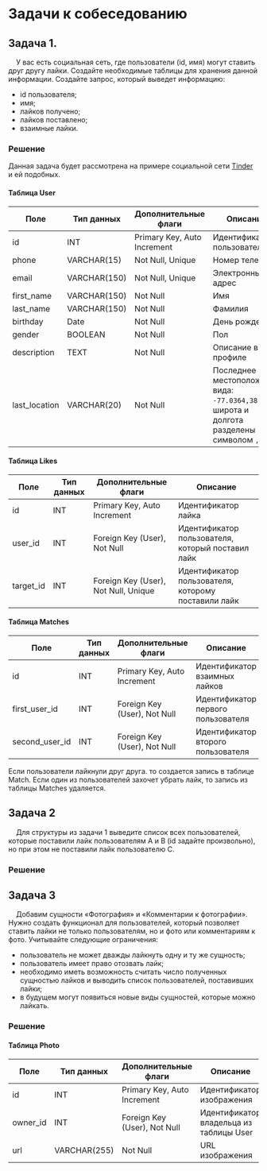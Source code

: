 # Задачи к собеседованию

## Задача 1.

&nbsp;&nbsp;&nbsp;&nbsp;У вас есть социальная сеть, где пользователи (id, имя) могут ставить друг другу лайки. Создайте необходимые таблицы для хранения данной информации. Создайте запрос, который выведет информацию:

-   id пользователя;
-   имя;
-   лайков получено;
-   лайков поставлено;
-   взаимные лайки.

### Решение

Данная задача будет рассмотрена на примере социальной сети [Tinder](https://tinder.com/) и ей подобных.

#### Таблица User

| Поле          | Тип данных   | Дополнительные флаги        | Описание                                                                                   |
| ------------- | ------------ | --------------------------- | ------------------------------------------------------------------------------------------ |
| id            | INT          | Primary Key, Auto Increment | Идентификатор пользователя                                                                 |
| phone         | VARCHAR(15)  | Not Null, Unique            | Номер телефона                                                                             |
| email         | VARCHAR(150) | Not Null, Unique            | Электронный адрес                                                                          |
| first_name    | VARCHAR(150) | Not Null                    | Имя                                                                                        |
| last_name     | VARCHAR(150) | Not Null                    | Фамилия                                                                                    |
| birthday      | Date         | Not Null                    | День рождения                                                                              |
| gender        | BOOLEAN      | Not Null                    | Пол                                                                                        |
| description   | TEXT         | Not Null                    | Описание в профиле                                                                         |
| last_location | VARCHAR(20)  | Not Null                    | Последнее местоположение вида: `-77.0364,38.8951`, широта и долгота разделены символом `,` |

#### Таблица Likes

| Поле      | Тип данных | Дополнительные флаги                 | Описание                                            |
| --------- | ---------- | ------------------------------------ | --------------------------------------------------- |
| id        | INT        | Primary Key, Auto Increment          | Идентификатор лайка                                 |
| user_id   | INT        | Foreign Key (User), Not Null         | Идентификатор пользователя, который поставил лайк   |
| target_id | INT        | Foreign Key (User), Not Null, Unique | Идентификатор пользователя, которому поставили лайк |

#### Таблица Matches

| Поле           | Тип данных | Дополнительные флаги         | Описание                           |
| -------------- | ---------- | ---------------------------- | ---------------------------------- |
| id             | INT        | Primary Key, Auto Increment  | Идентификатор взаимных лайков      |
| first_user_id  | INT        | Foreign Key (User), Not Null | Идентификатор первого пользователя |
| second_user_id | INT        | Foreign Key (User), Not Null | Идентификатор второго пользователя |

Если пользователи лайкнули друг друга. то создается запись в таблице Match. Если один из пользователей захочет убрать лайк, то запись из таблицы Matches удаляется.

## Задача 2

&nbsp;&nbsp;&nbsp;&nbsp;Для структуры из задачи 1 выведите список всех пользователей, которые поставили лайк пользователям A и B (id задайте произвольно), но при этом не поставили лайк пользователю C.

### Решение

<!-- Ответ на задачу 2 -->

## Задача 3

&nbsp;&nbsp;&nbsp;&nbsp;Добавим сущности «Фотография» и «Комментарии к фотографии». Нужно создать функционал для пользователей, который позволяет ставить лайки не только пользователям, но и фото или комментариям к фото. Учитывайте следующие ограничения:

-   пользователь не может дважды лайкнуть одну и ту же сущность;
-   пользователь имеет право отозвать лайк;
-   необходимо иметь возможность считать число полученных сущностью лайков и выводить список пользователей, поставивших лайки;
-   в будущем могут появиться новые виды сущностей, которые можно лайкать.

### Решение

#### Таблица Photo

| Поле     | Тип данных   | Дополнительные флаги         | Описание                                |
| -------- | ------------ | ---------------------------- | --------------------------------------- |
| id       | INT          | Primary Key, Auto Increment  | Идентификатор изображения               |
| owner_id | INT          | Foreign Key (User), Not Null | Идентификатор владельца из таблицы User |
| url      | VARCHAR(255) | Not Null                     | URL изображения                         |
